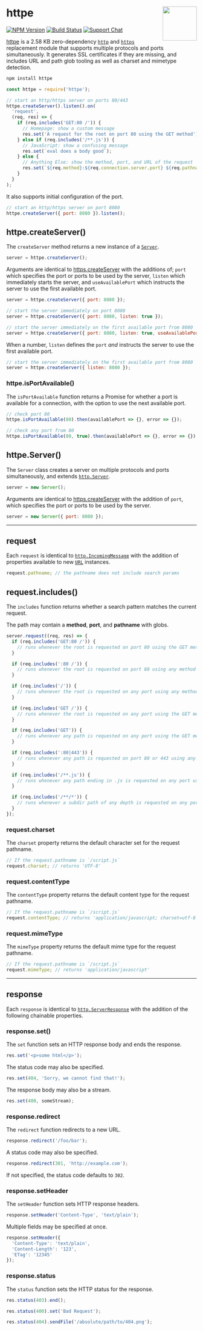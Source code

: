 # httpe [<img src="https://jonneal.dev/node-logo.svg" alt="" width="90" height="90" align="right">][httpe]

[![NPM Version][npm-img]][npm-url]
[![Build Status][cli-img]][cli-url]
[![Support Chat][git-img]][git-url]

[httpe] is a 2.58 KB zero-dependency [`http`] and [`https`] replacement module
that supports multiple protocols and ports simultaneously. It generates SSL
certificates if they are missing, and includes URL and path glob tooling as
well as charset and mimetype detection.

```bash
npm install httpe
```

```js
const httpe = require('httpe');

// start an http/https server on ports 80/443
httpe.createServer().listen().on(
  'request',
  (req, res) => {
    if (req.includes('GET:80 /')) {
      // Homepage: show a custom message
      res.set('A request for the root on port 80 using the GET method');
    } else if (req.includes('/**.js')) {
      // JavaScript: show a confusing message
      res.set(`eval does a body good`);
    } else {
      // Anything Else: show the method, port, and URL of the request
      res.set(`${req.method}:${req.connection.server.port} ${req.pathname}`);
    }
  }
);
```

It also supports initial configuration of the port.

```js
// start an http/https server on port 8080
httpe.createServer({ port: 8080 }).listen();
```

## httpe.createServer()

The `createServer` method returns a new instance of a [`Server`](#httpe.Server).

```js
server = httpe.createServer();
```

Arguments are identical to
[https.createServer](https://nodejs.org/api/https.html#https_https_createserver_options_requestlistener)
with the additions of; `port` which specifies the port or ports to be used by
the server, `listen` which immediately starts the server, and
`useAvailablePort` which instructs the server to use the first available port.

```js
server = httpe.createServer({ port: 8080 });
```

```js
// start the server immediately on port 8080
server = httpe.createServer({ port: 8080, listen: true });
```

```js
// start the server immediately on the first available port from 8080
server = httpe.createServer({ port: 8080, listen: true, useAvailablePort: true });
```

When a number, `listen` defines the `port` _and_ instructs the server to use
the first available port.

```js
// start the server immediately on the first available port from 8080
server = httpe.createServer({ listen: 8080 });
```

### httpe.isPortAvailable()

The `isPortAvailable` function returns a Promise for whether a port is
available for a connection, with the option to use the next available port.

```js
// check port 80
httpe.isPortAvailable(80).then(availablePort => {}, error => {});
```

```js
// check any port from 80
httpe.isPortAvailable(80, true).then(availablePort => {}, error => {});
```

## httpe.Server()

The `Server` class creates a server on multiple protocols and ports
simultaneously, and extends 
[`http.Server`](https://nodejs.org/api/http.html#http_class_http_server).

```js
server = new Server();
```

Arguments are identical to
[https.createServer](https://nodejs.org/api/https.html#https_https_createserver_options_requestlistener)
with the addition of `port`, which specifies the port or ports to be used by
the server.

```js
server = new Server({ port: 8080 });
```

---

## request

Each `request` is identical to
[`http.IncomingMessage`](https://nodejs.org/api/http.html#http_class_http_incomingmessage)
with the addition of properties available to new
[`URL`](https://nodejs.org/api/url.html#url_class_url) instances.

```js
request.pathname; // the pathname does not include search params
```

## request.includes()

The `includes` function returns whether a search pattern matches the current
request.

The path may contain a **method**, **port**, and **pathname** with globs.

```js
server.request((req, res) => {
  if (req.includes('GET:80 /')) {
    // runs whenever the root is requested on port 80 using the GET method
  }

  if (req.includes(':80 /')) {
    // runs whenever the root is requested on port 80 using any method
  }

  if (req.includes('/')) {
    // runs whenever the root is requested on any port using any method
  }

  if (req.includes('GET /')) {
    // runs whenever the root is requested on any port using the GET method
  }

  if (req.includes('GET')) {
    // runs whenever any path is requested on any port using the GET method
  }

  if (req.includes(':80|443')) {
    // runs whenever any path is requested on port 80 or 443 using any method
  }

  if (req.includes('/**.js')) {
    // runs whenever any path ending in .js is requested on any port using any method
  }

  if (req.includes('/**/*')) {
    // runs whenever a subdir path of any depth is requested on any port using any method
  }
});
```

### request.charset

The `charset` property returns the default character set for the request
pathname.

```js
// If the request.pathname is `/script.js`
request.charset; // returns 'UTF-8'
```

### request.contentType

The `contentType` property returns the default content type for the request
pathname.

```js
// If the request.pathname is `/script.js`
request.contentType; // returns 'application/javascript; charset=utf-8'
```

### request.mimeType

The `mimeType` property returns the default mime type for the request pathname.

```js
// If the request.pathname is `/script.js`
request.mimeType; // returns 'application/javascript'
```

---

## response

Each `response` is identical to
[`http.ServerResponse`](https://nodejs.org/api/http.html#http_class_http_serverresponse)
with the addition of the following chainable properties.

### response.set()

The `set` function sets an HTTP response body and ends the response.

```js
res.set('<p>some html</p>');
```

The status code may also be specified.

```js
res.set(404, 'Sorry, we cannot find that!');
```

The response body may also be a stream.

```js
res.set(400, someStream);
```

### response.redirect

The `redirect` function redirects to a new URL.

```js
response.redirect('/foo/bar');
```

A status code may also be specified.

```js
response.redirect(301, 'http://example.com');
```

If not specified, the status code defaults to `302`.

### response.setHeader

The `setHeader` function sets HTTP response headers.

```js
response.setHeader('Content-Type', 'text/plain');
```

Multiple fields may be specified at once.

```js
response.setHeader({
  'Content-Type': 'text/plain',
  'Content-Length': '123',
  'ETag': '12345'
});
```

### response.status

The `status` function sets the HTTP status for the response.

```js
res.status(403).end();
```

```js
res.status(400).set('Bad Request');
```

```js
res.status(404).sendFile('/absolute/path/to/404.png');
```

[cli-img]: https://img.shields.io/travis/jonathantneal/httpe.svg
[cli-url]: https://travis-ci.org/jonathantneal/httpe
[git-img]: https://img.shields.io/badge/support-chat-blue.svg
[git-url]: https://gitter.im/postcss/postcss
[npm-img]: https://img.shields.io/npm/v/httpe.svg
[npm-url]: https://www.npmjs.com/package/httpe

[`http`]: https://nodejs.org/api/http.html
[`https`]: https://nodejs.org/api/https.html
[httpe]: https://github.com/jonathantneal/httpe
